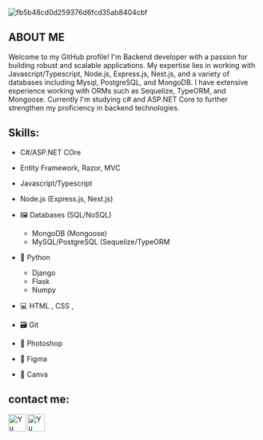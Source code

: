 ![fb5b48cd0d259376d6fcd35ab8404cbf](https://user-images.githubusercontent.com/116835013/224580990-01f7f2e2-2b27-4bb4-8520-6a9fa678318c.gif)

## ABOUT ME

Welcome to my GitHub profile! I'm Backend developer with a passion for building robust and scalable applications. My expertise lies in working with Javascript/Typescript, Node.js, Express.js, Nest.js, and a variety of databases including Mysql, PostgreSQL, and MongoDB. I have extensive experience working with ORMs such as Sequelize, TypeORM, and Mongoose. Currently I'm studying c# and ASP.NET Core to further strengthen my proficiency in backend technologies. 

## Skills: 
  
   * C#/ASP.NET COre
   * Entity Framework, Razor, MVC
  
   * Javascript/Typescript
   * Node.js (Express.js, Nest.js)
  
  * 🖼️ Databases (SQL/NoSQL)
    * MongoDB (Mongoose)
    * MySQL/PostgreSQL (Sequelize/TypeORM
    
  * 🐍 Python 
    *  Django
    *  Flask
    *  Numpy

   * 💻 HTML , CSS , 
   * 🗃️ Git
   * 🎨 Photoshop
   * 🌈 Figma
   * 🖖 Canva   

 
## contact me:

<a href="https://www.linkedin.com/in/saba-japaridzee/">
   <img align="left" src="https://raw.githubusercontent.com/yushi1007/yushi1007/main/images/linkedin.svg" alt="Yu Shi | LinkedIn" width="35px"/>
</a>
<a href="https://instagram.com/saba.japaridzee">
   <img align="left" src="https://raw.githubusercontent.com/yushi1007/yushi1007/main/images/instagram.svg" alt="Yu Shi | Instagram" width="35px"/>
</a>



<br>
<br>
<br>
<br>



